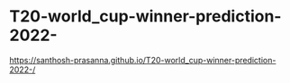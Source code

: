 # T20-world_cup-winner-prediction-2022-
 https://santhosh-prasanna.github.io/T20-world_cup-winner-prediction-2022-/
